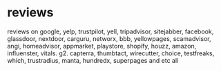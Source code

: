 # reviews
reviews on google, yelp, trustpilot, yell, tripadvisor, sitejabber, facebook, glassdoor, nextdoor, carguru, networx, bbb, yellowpages, scamadvisor, angi, homeadvisor, appmarket, playstore, shopify, houzz, amazon, influenster, vitals. g2. capterra, thumbtact, wirecutter, choice, testfreaks, which, trustradius, manta, hundredx, superpages and etc all
